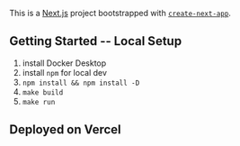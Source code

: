 This is a [Next.js](https://nextjs.org/) project bootstrapped with [`create-next-app`](https://github.com/vercel/next.js/tree/canary/packages/create-next-app).

## Getting Started -- Local Setup

1. install Docker Desktop
2. install `npm` for local dev
3. `npm install && npm install -D`
5. `make build`
6. `make run`


## Deployed on Vercel

